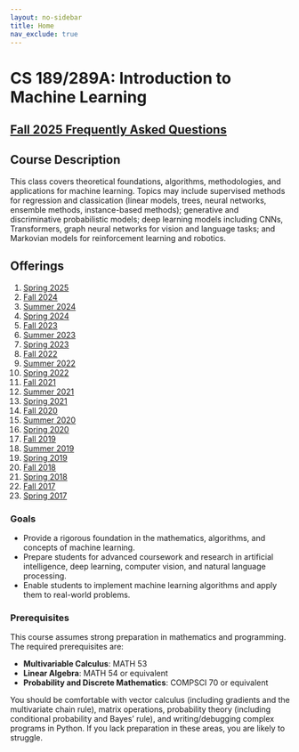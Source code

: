 ```yaml
---
layout: no-sidebar
title: Home
nav_exclude: true
---
```


# CS 189/289A: Introduction to Machine Learning

## [Fall 2025 Frequently Asked Questions](faqs/fa25)

<!-- TODO: Add the FAQs for this semester. -->


## Course Description

This class covers theoretical foundations, algorithms, methodologies, and applications for machine learning. Topics may include supervised methods for regression and classication (linear models, trees, neural networks, ensemble methods, instance-based methods); generative and discriminative probabilistic models; deep learning models including CNNs, Transformers, graph neural networks for vision and language tasks; and Markovian models for reinforcement learning and robotics.


<!-- TODO: Add previous course offerings. (We can't do this the way Data100 has been. I know how to link all the Spring versions, but I'd have to hunt down Fall versions.) -->

## Offerings
1. [Spring 2025](sp25)
1. [Fall 2024](fa24)
1. [Summer 2024](su24)
1. [Spring 2024](sp24)
1. [Fall 2023](fa23)
1. [Summer 2023](su23)
1. [Spring 2023](sp23)
1. [Fall 2022](fa22)
1. [Summer 2022](su22)
1. [Spring 2022](sp22)
1. [Fall 2021](fa21)
1. [Summer 2021](su21)
1. [Spring 2021](sp21)
1. [Fall 2020](fa20)
1. [Summer 2020](su20)
1. [Spring 2020](sp20)
1. [Fall 2019](fa19)
1. [Summer 2019](su19)
1. [Spring 2019](sp19)
1. [Fall 2018](fa18)
1. [Spring 2018](sp18)
1. [Fall 2017](fa17)
1. [Spring 2017](sp17)


### Goals

- Provide a rigorous foundation in the mathematics, algorithms, and concepts of machine learning.  
- Prepare students for advanced coursework and research in artificial intelligence, deep learning, computer vision, and natural language processing.  
- Enable students to implement machine learning algorithms and apply them to real-world problems.  


### Prerequisites

This course assumes strong preparation in mathematics and programming. The required prerequisites are:

- **Multivariable Calculus**: MATH 53  
- **Linear Algebra**: MATH 54 or equivalent  
- **Probability and Discrete Mathematics**: COMPSCI 70 or equivalent

You should be comfortable with vector calculus (including gradients and the multivariate chain rule), matrix operations, probability theory (including conditional probability and Bayes’ rule), and writing/debugging complex programs in Python. If you lack preparation in these areas, you are likely to struggle.
